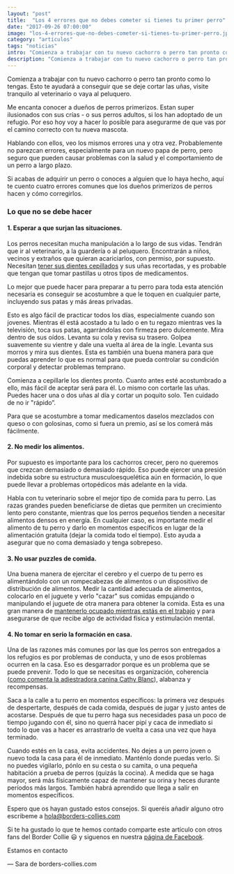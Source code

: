 ```yaml
---
layout: "post"
title:  "Los 4 errores que no debes cometer si tienes tu primer perro"
date: "2017-09-26 07:00:00"
image: "los-4-errores-que-no-debes-cometer-si-tienes-tu-primer-perro.jpg"
category: "articulos"
tags: "noticias"
intro: "Comienza a trabajar con tu nuevo cachorro o perro tan pronto como lo tengas. Esto te ayudará a conseguir que se deje cortar las uñas, visite tranquilo al veterinario o vaya al peluquero."
description: "Comienza a trabajar con tu nuevo cachorro o perro tan pronto como lo tengas. Esto te ayudará a conseguir que se deje cortar las uñas, visite tranquilo al veterinario o vaya al peluquero."
---
```


Comienza a trabajar con tu nuevo cachorro o perro tan pronto como lo tengas. Esto te ayudará a conseguir que se deje cortar las uñas, visite tranquilo al veterinario o vaya al peluquero.

Me encanta conocer a dueños de perros primerizos. Estan super ilusionados con sus crías - o sus perros adultos, si los han adoptado de un refugio. Por eso hoy voy a hacer lo posible para asegurarme de que vas por el camino correcto con tu nueva mascota.

Hablando con ellos, veo los mismos errores una y otra vez. Probablemente no parezcan errores, especialmente para un nuevo papa de perro, pero seguro que pueden causar problemas con la salud y el comportamiento de un perro a largo plazo.

Si acabas de adquirir un perro o conoces a alguien que lo haya hecho, aquí te cuento cuatro errores comunes que los dueños primerizos de perros hacen y cómo corregirlos.

### Lo que no se debe hacer

#### 1. Esperar a que surjan las situaciones.

Los perros necesitan mucha manipulación a lo largo de sus vidas. Tendrán que ir al veterinario, a la guardería o al peluquero. Encontrarán a niños, vecinos y extraños que quieran acariciarlos, con permiso, por supuesto. Necesitan [tener sus dientes cepillados](http://www.borders-collies.com/quitar-el-sarro-de-tu-perro/) y sus uñas recortadas, y es probable que tengan que tomar pastillas u otros tipos de medicamentos.

Lo mejor que puede hacer para preparar a tu perro para toda esta atención necesaria es conseguir se acostumbre a que le toquen en cualquier parte, incluyendo sus patas y más áreas privadas.

Esto es algo fácil de practicar todos los días, especialmente cuando son jovenes. Mientras él está acostado a tu lado o en tu regazo mientras ves la televisión, toca sus patas, agarrándolas con firmeza pero dulcemente. Mira dentro de sus oídos. Levanta su cola y revisa su trasero. Golpea suavemente su vientre y dale una vuelta al área de la ingle. Levanta sus morros y mira sus dientes. Esta es también una buena manera para que puedas aprender lo que es normal para que pueda controlar su condición corporal y detectar problemas temprano.

Comienza a cepillarle los dientes pronto. Cuanto antes esté acostumbrado a ello, más fácil de aceptar será para él. Lo mismo con cortarle las uñas. Puedes hacer una o dos uñas al día y cortar un poquito solo. Ten cuidado de no ir "rápido”.

Para que se acostumbre a tomar medicamentos daselos mezclados con queso o con golosinas, como si fuera un premio, así se los comerá más fácilmente.

#### 2. No medir los alimentos.

Por supuesto es importante para los cachorros crecer, pero no queremos que crezcan demasiado o demasiado rápido. Eso puede ejercer una presión indebida sobre su estructura musculoesquelética aún en formación, lo que puede llevar a problemas ortopédicos más adelante en la vida.

Habla con tu veterinario sobre el mejor tipo de comida para tu perro. Las razas grandes pueden beneficiarse de dietas que permiten un crecimiento lento pero constante, mientras que los perros pequeños tienden a necesitar alimentos densos en energía. En cualquier caso, es importante medir el alimento de tu perro y darlo en momentos específicos en lugar de la alimentación gratuita (dejar la comida todo el tiempo). Esto ayuda a asegurar que no coma demasiado y tenga sobrepeso.

#### 3. No usar puzzles de comida.

Una buena manera de ejercitar el cerebro y el cuerpo de tu perro es alimentándolo con un rompecabezas de alimentos o un dispositivo de distribución de alimentos. Medir la cantidad adecuada de alimentos, colocarlo en el juguete y verlo "cazar" sus comidas empujando o manipulando el juguete de otra manera para obtener la comida. Esta es una gran manera de [mantenerlo ocupado mientras estás en el trabajo](http://www.borders-collies.com/8-maneras-de-entretener-a-tu-perro-cuando-estas-en-el-trabajo/) y para asegurarse de que recibe algo de actividad física y estimulación mental.

#### 4. No tomar en serio la formación en casa.

Una de las razones más comunes por las que los perros son entregados a los refugios es por problemas de conducta, y uno de esos problemas ocurren en la casa. Eso es desgarrador porque es un problema que se puede prevenir. Todo lo que se necesitas es organización, coherencia ([como comenta la adiestradora canina Cathy Blanc](http://www.borders-collies.com/entrevista-cathy-blanc-entrenadora-francesa-de-perros-pastores-en-la-asociaci%C3%B3n-rhone-alpes-border-collie/)), alabanza y recompensas.

Saca a la calle a tu perro en momentos específicos: la primera vez después de despertarte, después de cada comida, después de jugar y justo antes de acostarse. Después de que tu perro haga sus necesidades pasa un poco de tiempo jugando con él, sino no querrá hacer pipí y caca de inmediato si todo lo que vas a hacer es arrastrarlo de vuelta a casa una vez que haya terminado.

Cuando estés en la casa, evita accidentes. No dejes a un perro joven o nuevo toda la casa para él de inmediato. Manténlo donde puedas verlo. Si no puedes vigilarlo, pónlo en su cesta o su camita, o una pequeña habitación a prueba de perros (quizás la cocina). A medida que se haga mayor, será más físicamente capaz de mantener su orina y heces durante períodos más largos. También habrá aprendido que llega a salir en momentos específicos.

Espero que os hayan gustado estos consejos. Si queréis añadir alguno otro escribeme a hola@borders-collies.com

Si te ha gustado lo que te hemos contado comparte este artículo con otros fans del Border Collie 😃 y siguenos en nuestra [página de Facebook](https://www.facebook.com/borderscolliescom/).

Estamos en contacto

— Sara de borders-collies.com
